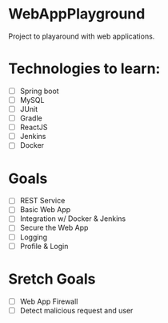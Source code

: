 # WebAppPlayground
Project to playaround with web applications.

# Technologies to learn:
- [ ] Spring boot
- [ ] MySQL
- [ ] JUnit
- [ ] Gradle
- [ ] ReactJS
- [ ] Jenkins
- [ ] Docker

# Goals
- [ ] REST Service
- [ ] Basic Web App
- [ ] Integration w/ Docker & Jenkins
- [ ] Secure the Web App
- [ ] Logging
- [ ] Profile & Login

# Sretch Goals
- [ ] Web App Firewall
- [ ] Detect malicious request and user
